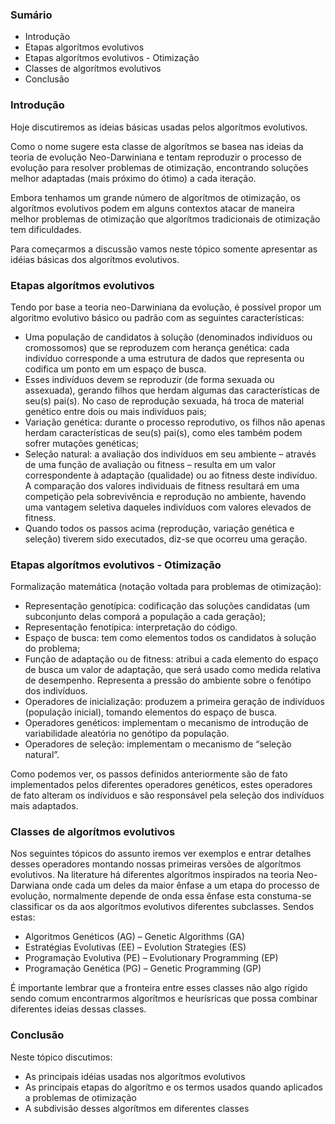 ### Sumário

- Introdução
- Etapas algorítmos evolutivos
- Etapas algorítmos evolutivos - Otimização
- Classes de algorítmos evolutivos
- Conclusão

### Introdução

Hoje discutiremos as ideias básicas usadas pelos algorítmos evolutivos.

Como o nome sugere esta classe de algorítmos se basea nas ideias da teoria de evolução Neo-Darwiniana e tentam reproduzir o processo de evolução para resolver problemas de otimização, encontrando soluções melhor adaptadas (mais próximo do ótimo) a cada iteração.

Embora tenhamos um grande número de algorítmos de otimização, os algorítmos evolutivos podem em alguns contextos atacar de maneira melhor problemas de otimização que algorítmos tradicionais de otimização tem dificuldades.

Para começarmos a discussão vamos neste tópico somente apresentar as idéias básicas dos algorítmos evolutivos. 


### Etapas algorítmos evolutivos

Tendo por base a teoria neo-Darwiniana da evolução, é possível propor um
algoritmo evolutivo básico ou padrão com as seguintes características:

- Uma população de candidatos à solução (denominados indivíduos ou cromossomos) que se reproduzem com herança genética: cada indivíduo corresponde a uma estrutura de dados que representa ou codifica um ponto em um espaço de busca.
- Esses indivíduos devem se reproduzir (de forma sexuada  ou assexuada), gerando filhos que herdam algumas das características de seu(s) pai(s). No caso de reprodução sexuada, há troca de material genético entre dois ou mais indivíduos pais;
- Variação genética: durante o processo reprodutivo, os filhos não apenas herdam características de seu(s) pai(s), como eles também podem sofrer mutações genéticas;
- Seleção natural: a avaliação dos indivíduos em seu ambiente – através de uma função de avaliação ou fitness – resulta em um valor correspondente à adaptação (qualidade) ou ao fitness deste indivíduo. A comparação dos valores individuais de fitness resultará em uma competição pela sobrevivência e reprodução no ambiente, havendo uma vantagem seletiva daqueles indivíduos com valores elevados de fitness.
- Quando todos os passos acima (reprodução, variação genética e seleção) tiverem sido executados, diz-se que ocorreu uma geração.

### Etapas algorítmos evolutivos - Otimização

Formalização matemática (notação voltada para problemas de otimização):

- Representação genotípica: codificação das soluções candidatas (um subconjunto delas comporá a população a cada geração);
- Representação fenotípica: interpretação do código.
- Espaço de busca: tem como elementos todos os candidatos à solução do problema;
- Função de adaptação ou de fitness: atribui a cada elemento do espaço de busca um valor de adaptação, que será usado como medida relativa de desempenho. Representa a pressão do ambiente sobre o fenótipo dos indivíduos.
- Operadores de inicialização: produzem a primeira geração de indivíduos (população inicial), tomando elementos do espaço de busca.
- Operadores genéticos: implementam o mecanismo de introdução de variabilidade aleatória no genótipo da população.
- Operadores de seleção: implementam o mecanismo de “seleção natural”.

Como podemos ver, os passos definidos anteriormente são de fato implementados pelos diferentes operadores genéticos, estes operadores de fato alteram os indíviduos e são responsável pela seleção dos indivíduos mais adaptados.

### Classes de algorítmos evolutivos

Nos seguintes tópicos do assunto iremos ver exemplos e entrar detalhes desses operadores montando nossas primeiras versões de algorítmos evolutivos. Na literature há diferentes algorítmos inspirados na teoria Neo-Darwiana onde cada um deles da maior ênfase a um etapa do processo de evolução, normalmente depende de onda essa ênfase esta constuma-se classificar os da aos algorítmos evolutivos diferentes subclasses. Sendos estas:  

- Algoritmos Genéticos (AG) – Genetic Algorithms (GA)
- Estratégias Evolutivas (EE) – Evolution Strategies (ES)
- Programação Evolutiva (PE) – Evolutionary Programming (EP)
- Programação Genética (PG) – Genetic Programming (GP)

É importante lembrar que a fronteira entre esses classes não algo rígido sendo comum encontrarmos algorítmos e heurísricas que possa combinar diferentes ideias dessas classes.

### Conclusão

Neste tópico discutimos:
- As principais idéias usadas nos algorítmos evolutivos
- As principais etapas do algorítmo e os termos usados quando aplicados a problemas de otimização
- A subdivisão desses algorítmos em diferentes classes
